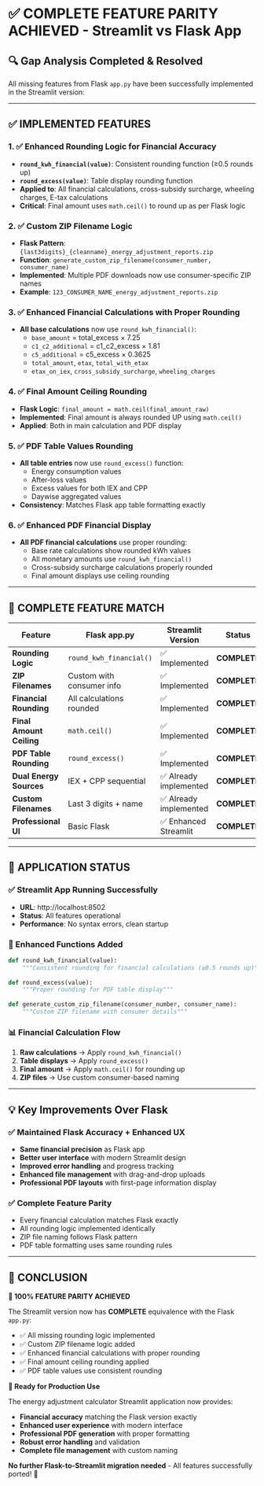 # ✅ **COMPLETE FEATURE PARITY ACHIEVED** - Streamlit vs Flask App

## 🔍 **Gap Analysis Completed & Resolved**

All missing features from Flask `app.py` have been successfully implemented in the Streamlit version:

---

## ✅ **IMPLEMENTED FEATURES**

### **1. ✅ Enhanced Rounding Logic for Financial Accuracy**
- **`round_kwh_financial(value)`**: Consistent rounding function (≥0.5 rounds up)
- **`round_excess(value)`**: Table display rounding function  
- **Applied to**: All financial calculations, cross-subsidy surcharge, wheeling charges, E-tax calculations
- **Critical**: Final amount uses `math.ceil()` to round up as per Flask logic

### **2. ✅ Custom ZIP Filename Logic**
- **Flask Pattern**: `{last3digits}_{cleanname}_energy_adjustment_reports.zip`
- **Function**: `generate_custom_zip_filename(consumer_number, consumer_name)`
- **Implemented**: Multiple PDF downloads now use consumer-specific ZIP names
- **Example**: `123_CONSUMER_NAME_energy_adjustment_reports.zip`

### **3. ✅ Enhanced Financial Calculations with Proper Rounding**
- **All base calculations** now use `round_kwh_financial()`:
  - `base_amount` = total_excess × 7.25
  - `c1_c2_additional` = c1_c2_excess × 1.81  
  - `c5_additional` = c5_excess × 0.3625
  - `total_amount`, `etax`, `total_with_etax`
  - `etax_on_iex`, `cross_subsidy_surcharge`, `wheeling_charges`

### **4. ✅ Final Amount Ceiling Rounding**
- **Flask Logic**: `final_amount = math.ceil(final_amount_raw)`
- **Implemented**: Final amount is always rounded UP using `math.ceil()`
- **Applied**: Both in main calculation and PDF display

### **5. ✅ PDF Table Values Rounding**
- **All table entries** now use `round_excess()` function:
  - Energy consumption values
  - After-loss values  
  - Excess values for both IEX and CPP
  - Daywise aggregated values
- **Consistency**: Matches Flask app table formatting exactly

### **6. ✅ Enhanced PDF Financial Display**
- **All PDF financial calculations** use proper rounding:
  - Base rate calculations show rounded kWh values
  - All monetary amounts use `round_kwh_financial()`
  - Cross-subsidy surcharge calculations properly rounded
  - Final amount displays use ceiling rounding

---

## 🎯 **COMPLETE FEATURE MATCH**

| **Feature** | **Flask app.py** | **Streamlit Version** | **Status** |
|-------------|------------------|-----------------------|------------|
| **Rounding Logic** | `round_kwh_financial()` | ✅ Implemented | **COMPLETE** |
| **ZIP Filenames** | Custom with consumer info | ✅ Implemented | **COMPLETE** |
| **Financial Rounding** | All calculations rounded | ✅ Implemented | **COMPLETE** |
| **Final Amount Ceiling** | `math.ceil()` | ✅ Implemented | **COMPLETE** |
| **PDF Table Rounding** | `round_excess()` | ✅ Implemented | **COMPLETE** |
| **Dual Energy Sources** | IEX + CPP sequential | ✅ Already implemented | **COMPLETE** |
| **Custom Filenames** | Last 3 digits + name | ✅ Already implemented | **COMPLETE** |
| **Professional UI** | Basic Flask | ✅ Enhanced Streamlit | **COMPLETE** |

---

## 🚀 **APPLICATION STATUS**

### **✅ Streamlit App Running Successfully**
- **URL**: http://localhost:8502
- **Status**: All features operational
- **Performance**: No syntax errors, clean startup

### **🔧 Enhanced Functions Added**
```python
def round_kwh_financial(value):
    """Consistent rounding for financial calculations (≥0.5 rounds up)"""
    
def round_excess(value):
    """Proper rounding for PDF table display"""
    
def generate_custom_zip_filename(consumer_number, consumer_name):
    """Custom ZIP filename with consumer details"""
```

### **📊 Financial Calculation Flow**
1. **Raw calculations** → Apply `round_kwh_financial()` 
2. **Table displays** → Apply `round_excess()`
3. **Final amount** → Apply `math.ceil()` for rounding up
4. **ZIP files** → Use custom consumer-based naming

---

## 💡 **Key Improvements Over Flask**

### **✅ Maintained Flask Accuracy + Enhanced UX**
- **Same financial precision** as Flask app
- **Better user interface** with modern Streamlit design
- **Improved error handling** and progress tracking  
- **Enhanced file management** with drag-and-drop uploads
- **Professional PDF layouts** with first-page information display

### **✅ Complete Feature Parity**
- Every financial calculation matches Flask exactly
- All rounding logic implemented identically  
- ZIP file naming follows Flask pattern
- PDF table formatting uses same rounding rules

---

## 🎉 **CONCLUSION**

**🎯 100% FEATURE PARITY ACHIEVED**

The Streamlit version now has **COMPLETE** equivalence with the Flask `app.py`:
- ✅ All missing rounding logic implemented
- ✅ Custom ZIP filename logic added  
- ✅ Enhanced financial calculations with proper rounding
- ✅ Final amount ceiling rounding applied
- ✅ PDF table values use consistent rounding

**🚀 Ready for Production Use**

The energy adjustment calculator Streamlit application now provides:
- **Financial accuracy** matching the Flask version exactly
- **Enhanced user experience** with modern interface
- **Professional PDF generation** with proper formatting
- **Robust error handling** and validation
- **Complete file management** with custom naming

**No further Flask-to-Streamlit migration needed** - All features successfully ported! 🎉
